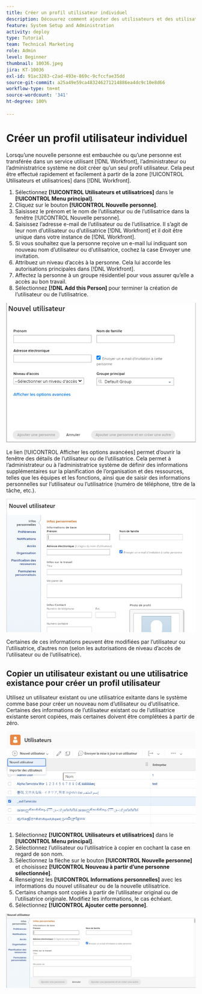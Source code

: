 ```yaml
---
title: Créer un profil utilisateur individuel
description: Découvrez comment ajouter des utilisateurs et des utilisatrices en créant entièrement un profil utilisateur unique ou en copiant un utilisateur existant ou une utilisatrice existante.
feature: System Setup and Administration
activity: deploy
type: Tutorial
team: Technical Marketing
role: Admin
level: Beginner
thumbnail: 10036.jpeg
jira: KT-10036
exl-id: 91ac3283-c2ad-493e-869c-9cfccfae35dd
source-git-commit: a25a49e59ca483246271214886ea4dc9c10e8d66
workflow-type: tm+mt
source-wordcount: '341'
ht-degree: 100%

---
```


# Créer un profil utilisateur individuel

Lorsqu’une nouvelle personne est embauchée ou qu’une personne est transférée dans un service utilisant [!DNL Workfront], l’administrateur ou l’administratrice système ne doit créer qu’un seul profil utilisateur. Cela peut être effectué rapidement et facilement à partir de la zone [!UICONTROL Utilisateurs et utilisatrices] dans [!DNL Workfront].

1. Sélectionnez **[!UICONTROL Utilisateurs et utilisatrices]** dans le **[!UICONTROL Menu principal]**.
1. Cliquez sur le bouton **[!UICONTROL Nouvelle personne]**.
1. Saisissez le prénom et le nom de l’utilisateur ou de l’utilisatrice dans la fenêtre [!UICONTROL Nouvelle personne].
1. Saisissez l’adresse e-mail de l’utilisateur ou de l’utilisatrice. Il s’agit de leur nom d’utilisateur ou d’utilisatrice [!DNL Workfront] et il doit être unique dans votre instance de [!DNL Workfront].
1. Si vous souhaitez que la personne reçoive un e-mail lui indiquant son nouveau nom d’utilisateur ou d’utilisatrice, cochez la case Envoyer une invitation.
1. Attribuez un niveau d’accès à la personne. Cela lui accorde les autorisations principales dans [!DNL Workfront].
1. Affectez la personne à un groupe résidentiel pour vous assurer qu’elle a accès au bon travail.
1. Sélectionnez **[!DNL Add this Person]** pour terminer la création de l’utilisateur ou de l’utilisatrice.

![[!UICONTROL Fenêtre Nouvelle personne]](assets/admin-fund-adding-users-1.png)

Le lien [!UICONTROL Afficher les options avancées] permet d’ouvrir la fenêtre des détails de l’utilisateur ou de l’utilisatrice. Cela permet à l’administrateur ou à l’administratrice système de définir des informations supplémentaires sur la planification de l’organisation et des ressources, telles que les équipes et les fonctions, ainsi que de saisir des informations personnelles sur l’utilisateur ou l’utilisatrice (numéro de téléphone, titre de la tâche, etc.).

![[!UICONTROL Fenêtre Nouvelle personne] après avoir cliqué sur [!UICONTROL Afficher les options avancées]](assets/admin-fund-adding-users-2.png)

Certaines de ces informations peuvent être modifiées par l’utilisateur ou l’utilisatrice, d’autres non (selon les autorisations de niveau d’accès de l’utilisateur ou de l’utilisatrice).

## Copier un utilisateur existant ou une utilisatrice existance pour créer un profil utilisateur

Utilisez un utilisateur existant ou une utilisatrice exitante dans le système comme base pour créer un nouveau nom d’utilisateur ou d’utilisatrice. Certaines des informations de l’utilisateur existant ou de l’utilisatrice existante seront copiées, mais certaines doivent être complétées à partir de zéro.

![Menu déroulant Nouvelle personne](assets/admin-fund-adding-users-3.png)

1. Sélectionnez **[!UICONTROL Utilisateurs et utilisatrices]** dans le **[!UICONTROL Menu principal]**.
1. Sélectionnez l’utilisateur ou l’utilisatrice à copier en cochant la case en regard de son nom.
1. Sélectionnez la flèche sur le bouton **[!UICONTROL Nouvelle personne]** et choisissez **[!UICONTROL Nouveau à partir d’une personne sélectionnée]**.
1. Renseignez les **[!UICONTROL Informations personnelles]** avec les informations du nouvel utilisateur ou de la nouvelle utilisatrice.
1. Certains champs sont copiés à partir de l’utilisateur original ou de l’utilisatrice originale. Modifiez les informations, le cas échéant.
1. Sélectionnez **[!UICONTROL Ajouter cette personne]**.

![[!UICONTROL Fenêtre Nouvelle personne.]](assets/admin-fund-adding-users-4.png)

<!--
Learn more URLs
Add users
-->
